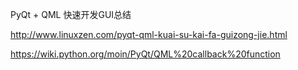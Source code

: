 PyQt + QML 快速开发GUI总结

http://www.linuxzen.com/pyqt-qml-kuai-su-kai-fa-guizong-jie.html

https://wiki.python.org/moin/PyQt/QML%20callback%20function